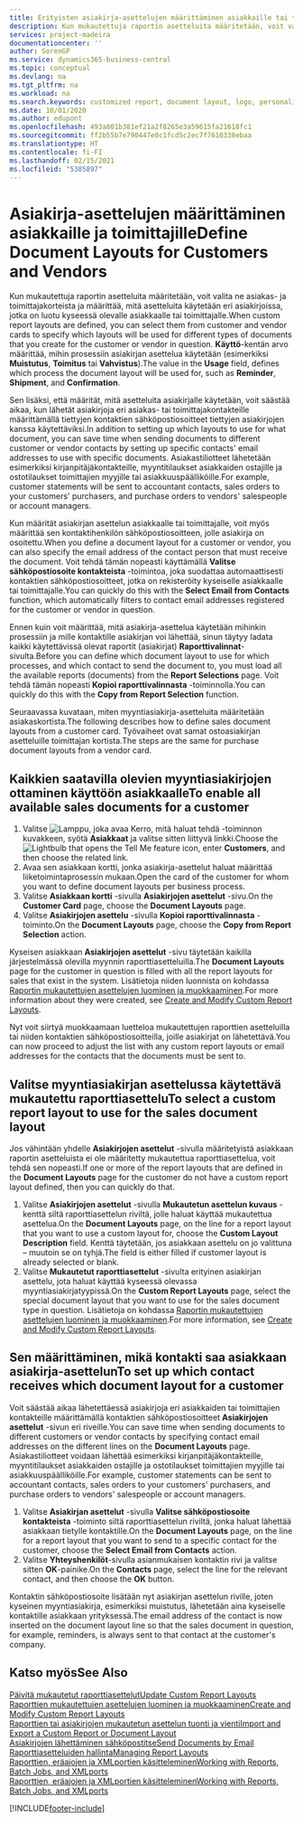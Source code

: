 ```yaml
---
title: Erityisten asiakirja-asettelujen määrittäminen asiakkaille tai toimittajille | Microsoft Docs
description: Kun mukautettuja raportin asetteluita määritetään, voit valita ne asiakas- ja toimittajakorteista ja määrittää, että valittuja asetteluita käytetään asiakirjoissa, jotka ovat kyseessä olevalle asiakkaalle tai toimittajalle.
services: project-madeira
documentationcenter: ''
author: SorenGP
ms.service: dynamics365-business-central
ms.topic: conceptual
ms.devlang: na
ms.tgt_pltfrm: na
ms.workload: na
ms.search.keywords: customized report, document layout, logo, personalize
ms.date: 10/01/2020
ms.author: edupont
ms.openlocfilehash: 493a801b381ef21a2f8265e3a59615fa21618fc1
ms.sourcegitcommit: ff2b55b7e790447e0c1fcd5c2ec7f7610338ebaa
ms.translationtype: HT
ms.contentlocale: fi-FI
ms.lasthandoff: 02/15/2021
ms.locfileid: "5385897"
---
```

# <a name="define-document-layouts-for-customers-and-vendors"></a><span data-ttu-id="d6da4-103">Asiakirja-asettelujen määrittäminen asiakkaille ja toimittajille</span><span class="sxs-lookup"><span data-stu-id="d6da4-103">Define Document Layouts for Customers and Vendors</span></span>
<span data-ttu-id="d6da4-104">Kun mukautettuja raportin asetteluita määritetään, voit valita ne asiakas- ja toimittajakorteista ja määrittää, mitä asetteluita käytetään eri asiakirjoissa, jotka on luotu kyseessä olevalle asiakkaalle tai toimittajalle.</span><span class="sxs-lookup"><span data-stu-id="d6da4-104">When custom report layouts are defined, you can select them from customer and vendor cards to specify which layouts will be used for different types of documents that you create for the customer or vendor in question.</span></span> <span data-ttu-id="d6da4-105">**Käyttö**-kentän arvo määrittää, mihin prosessiin asiakirjan asettelua käytetään (esimerkiksi **Muistutus**, **Toimitus** tai **Vahvistus**).</span><span class="sxs-lookup"><span data-stu-id="d6da4-105">The value in the **Usage** field, defines which process the document layout will be used for, such as **Reminder**, **Shipment**, and **Confirmation**.</span></span>

<span data-ttu-id="d6da4-106">Sen lisäksi, että määrität, mitä asetteluita asiakirjalle käytetään, voit säästää aikaa, kun lähetät asiakirjoja eri asiakas- tai toimittajakontakteille määrittämällä tiettyjen kontaktien sähköpostiosoitteet tiettyjen asiakirjojen kanssa käytettäviksi.</span><span class="sxs-lookup"><span data-stu-id="d6da4-106">In addition to setting up which layouts to use for what document, you can save time when sending documents to different customer or vendor contacts by setting up specific contacts' email addresses to use with specific documents.</span></span> <span data-ttu-id="d6da4-107">Asiakastiliotteet lähetetään esimerkiksi kirjanpitäjäkontakteille, myyntitilaukset asiakkaiden ostajille ja ostotilaukset toimittajien myyjille tai asiakkuuspäälliköille.</span><span class="sxs-lookup"><span data-stu-id="d6da4-107">For example, customer statements will be sent to accountant contacts, sales orders to your customers' purchasers, and purchase orders to vendors' salespeople or account managers.</span></span>

<span data-ttu-id="d6da4-108">Kun määrität asiakirjan asettelun asiakkaalle tai toimittajalle, voit myös määrittää sen kontaktihenkilön sähköpostiosoitteen, jolle asiakirja on osoitettu.</span><span class="sxs-lookup"><span data-stu-id="d6da4-108">When you define a document layout for a customer or vendor, you can also specify the email address of the contact person that must receive the document.</span></span> <span data-ttu-id="d6da4-109">Voit tehdä tämän nopeasti käyttämällä **Valitse sähköpostiosoite kontakteista** -toimintoa, joka suodattaa automaattisesti kontaktien sähköpostiosoitteet, jotka on rekisteröity kyseiselle asiakkaalle tai toimittajalle.</span><span class="sxs-lookup"><span data-stu-id="d6da4-109">You can quickly do this with the **Select Email from Contacts** function, which automatically filters to contact email addresses registered for the customer or vendor in question.</span></span>

<span data-ttu-id="d6da4-110">Ennen kuin voit määrittää, mitä asiakirja-asettelua käytetään mihinkin prosessiin ja mille kontaktille asiakirjan voi lähettää, sinun täytyy ladata kaikki käytettävissä olevat raportit (asiakirjat) **Raporttivalinnat**-sivulta.</span><span class="sxs-lookup"><span data-stu-id="d6da4-110">Before you can define which document layout to use for which processes, and which contact to send the document to, you must load all the available reports (documents) from the **Report Selections** page.</span></span> <span data-ttu-id="d6da4-111">Voit tehdä tämän nopeasti **Kopioi raporttivalinnasta** -toiminnolla.</span><span class="sxs-lookup"><span data-stu-id="d6da4-111">You can quickly do this with the **Copy from Report Selection** function.</span></span>

<span data-ttu-id="d6da4-112">Seuraavassa kuvataan, miten myyntiasiakirja-asetteluita määritetään asiakaskortista.</span><span class="sxs-lookup"><span data-stu-id="d6da4-112">The following describes how to define sales document layouts from a customer card.</span></span> <span data-ttu-id="d6da4-113">Työvaiheet ovat samat ostoasiakirjan asetteluille toimittajan kortista.</span><span class="sxs-lookup"><span data-stu-id="d6da4-113">The steps are the same for purchase document layouts from a vendor card.</span></span>

## <a name="to-enable-all-available-sales-documents-for-a-customer"></a><span data-ttu-id="d6da4-114">Kaikkien saatavilla olevien myyntiasiakirjojen ottaminen käyttöön asiakkaalle</span><span class="sxs-lookup"><span data-stu-id="d6da4-114">To enable all available sales documents for a customer</span></span>
1. <span data-ttu-id="d6da4-115">Valitse ![Lamppu, joka avaa Kerro, mitä haluat tehdä -toiminnon](media/ui-search/search_small.png "Kerro, mitä haluat tehdä") kuvakkeen, syötä **Asiakkaat** ja valitse sitten liittyvä linkki.</span><span class="sxs-lookup"><span data-stu-id="d6da4-115">Choose the ![Lightbulb that opens the Tell Me feature](media/ui-search/search_small.png "Tell me what you want to do") icon, enter **Customers**, and then choose the related link.</span></span>
2. <span data-ttu-id="d6da4-116">Avaa sen asiakkaan kortti, jonka asiakirja-asettelut haluat määrittää liiketoimintaprosessin mukaan.</span><span class="sxs-lookup"><span data-stu-id="d6da4-116">Open the card of the customer for whom you want to define document layouts per business process.</span></span>
3. <span data-ttu-id="d6da4-117">Valitse **Asiakkaan kortti** -sivulla **Asiakirjojen asettelut** -sivu.</span><span class="sxs-lookup"><span data-stu-id="d6da4-117">On the **Customer Card** page, choose the **Document Layouts** page.</span></span>
4. <span data-ttu-id="d6da4-118">Valitse **Asiakirjojen asettelu** -sivulla **Kopioi raporttivalinnasta** -toiminto.</span><span class="sxs-lookup"><span data-stu-id="d6da4-118">On the **Document Layouts** page, choose the **Copy from Report Selection** action.</span></span>

<span data-ttu-id="d6da4-119">Kyseisen asiakkaan **Asiakirjojen asettelut** -sivu täytetään kaikilla järjestelmässä olevilla myynnin raporttiasetteluilla.</span><span class="sxs-lookup"><span data-stu-id="d6da4-119">The **Document Layouts** page for the customer in question is filled with all the report layouts for sales that exist in the system.</span></span> <span data-ttu-id="d6da4-120">Lisätietoja niiden luonnista on kohdassa [Raportin mukautettujen asettelujen luominen ja muokkaaminen](ui-how-create-custom-report-layout.md).</span><span class="sxs-lookup"><span data-stu-id="d6da4-120">For more information about they were created, see [Create and Modify Custom Report Layouts](ui-how-create-custom-report-layout.md).</span></span>

<span data-ttu-id="d6da4-121">Nyt voit siirtyä muokkaamaan luetteloa mukautettujen raporttien asetteluilla tai niiden kontaktien sähköpostiosoitteilla, joille asiakirjat on lähetettävä.</span><span class="sxs-lookup"><span data-stu-id="d6da4-121">You can now proceed to adjust the list with any custom report layouts or email addresses for the contacts that the documents must be sent to.</span></span>

## <a name="to-select-a-custom-report-layout-to-use-for-the-sales-document-layout"></a><span data-ttu-id="d6da4-122">Valitse myyntiasiakirjan asettelussa käytettävä mukautettu raporttiasettelu</span><span class="sxs-lookup"><span data-stu-id="d6da4-122">To select a custom report layout to use for the sales document layout</span></span>
<span data-ttu-id="d6da4-123">Jos vähintään yhdelle **Asiakirjojen asettelut** -sivulla määritetyistä asiakkaan raportin asetteluista ei ole määritetty mukautettua raporttiasettelua, voit tehdä sen nopeasti.</span><span class="sxs-lookup"><span data-stu-id="d6da4-123">If one or more of the report layouts that are defined in the **Document Layouts** page for the customer do not have a custom report layout defined, then you can quickly do that.</span></span>

1. <span data-ttu-id="d6da4-124">Valitse **Asiakirjojen asettelut** -sivulla **Mukautetun asettelun kuvaus** -kenttä siltä raporttiasettelun riviltä, jolle haluat käyttää mukautettua asettelua.</span><span class="sxs-lookup"><span data-stu-id="d6da4-124">On the **Document Layouts** page, on the line for a report layout that you want to use a custom layout for, choose the **Custom Layout Description** field.</span></span> <span data-ttu-id="d6da4-125">Kenttä täytetään, jos asiakkaan asettelu on jo valittuna – muutoin se on tyhjä.</span><span class="sxs-lookup"><span data-stu-id="d6da4-125">The field is either filled if customer layout is already selected or blank.</span></span>
2. <span data-ttu-id="d6da4-126">Valitse **Mukautetut raporttiasettelut** -sivulta erityinen asiakirjan asettelu, jota haluat käyttää kyseessä olevassa myyntiasiakirjatyypissä.</span><span class="sxs-lookup"><span data-stu-id="d6da4-126">On the **Custom Report Layouts** page, select the special document layout that you want to use for the sales document type in question.</span></span> <span data-ttu-id="d6da4-127">Lisätietoja on kohdassa [Raportin mukautettujen asettelujen luominen ja muokkaaminen](ui-how-create-custom-report-layout.md).</span><span class="sxs-lookup"><span data-stu-id="d6da4-127">For more information, see [Create and Modify Custom Report Layouts](ui-how-create-custom-report-layout.md).</span></span>

## <a name="to-set-up-which-contact-receives-which-document-layout-for-a-customer"></a><span data-ttu-id="d6da4-128">Sen määrittäminen, mikä kontakti saa asiakkaan asiakirja-asettelun</span><span class="sxs-lookup"><span data-stu-id="d6da4-128">To set up which contact receives which document layout for a customer</span></span>
<span data-ttu-id="d6da4-129">Voit säästää aikaa lähetettäessä asiakirjoja eri asiakkaiden tai toimittajien kontakteille määrittämällä kontaktien sähköpostiosoitteet **Asiakirjojen asettelut** -sivun eri riveille.</span><span class="sxs-lookup"><span data-stu-id="d6da4-129">You can save time when sending documents to different customers or vendor contacts by specifying contact email addresses on the different lines on the **Document Layouts** page.</span></span> <span data-ttu-id="d6da4-130">Asiakastiliotteet voidaan lähettää esimerkiksi kirjanpitäjäkontakteille, myyntitilaukset asiakkaiden ostajille ja ostotilaukset toimittajien myyjille tai asiakkuuspäälliköille.</span><span class="sxs-lookup"><span data-stu-id="d6da4-130">For example, customer statements can be sent to accountant contacts, sales orders to your customers' purchasers, and purchase orders to vendors' salespeople or account managers.</span></span>

1. <span data-ttu-id="d6da4-131">Valitse **Asiakirjan asettelut** -sivulla **Valitse sähköpostiosoite kontakteista** -toiminto siltä raporttiasettelun riviltä, jonka haluat lähettää asiakkaan tietylle kontaktille.</span><span class="sxs-lookup"><span data-stu-id="d6da4-131">On the **Document Layouts** page, on the line for a report layout that you want to send to a specific contact for the customer, choose the **Select Email from Contacts** action.</span></span>
2. <span data-ttu-id="d6da4-132">Valitse **Yhteyshenkilöt**-sivulla asianmukaisen kontaktin rivi ja valitse sitten **OK**-painike.</span><span class="sxs-lookup"><span data-stu-id="d6da4-132">On the **Contacts** page, select the line for the relevant contact, and then choose the **OK** button.</span></span>

<span data-ttu-id="d6da4-133">Kontaktin sähköpostiosoite lisätään nyt asiakirjan asettelun riville, joten kyseinen myyntiasiakirja, esimerkiksi muistutus, lähetetään aina kyseiselle kontaktille asiakkaan yrityksessä.</span><span class="sxs-lookup"><span data-stu-id="d6da4-133">The email address of the contact is now inserted on the document layout line so that the sales document in question, for example, reminders, is always sent to that contact at the customer's company.</span></span>

## <a name="see-also"></a><span data-ttu-id="d6da4-134">Katso myös</span><span class="sxs-lookup"><span data-stu-id="d6da4-134">See Also</span></span>  
[<span data-ttu-id="d6da4-135">Päivitä mukautetut raporttiasettelut</span><span class="sxs-lookup"><span data-stu-id="d6da4-135">Update Custom Report Layouts</span></span>](ui-update-report-layouts.md)  
[<span data-ttu-id="d6da4-136">Raporttien mukautettujen asettelujen luominen ja muokkaaminen</span><span class="sxs-lookup"><span data-stu-id="d6da4-136">Create and Modify Custom Report Layouts</span></span>](ui-how-create-custom-report-layout.md)  
[<span data-ttu-id="d6da4-137">Raporttien tai asiakirjojen mukautetun asettelun tuonti ja vienti</span><span class="sxs-lookup"><span data-stu-id="d6da4-137">Import and Export a Custom Report or Document Layout</span></span>](ui-how-import-and-export-report-layout.md)  
[<span data-ttu-id="d6da4-138">Asiakirjojen lähettäminen sähköpostitse</span><span class="sxs-lookup"><span data-stu-id="d6da4-138">Send Documents by Email</span></span>](ui-how-send-documents-email.md)  
[<span data-ttu-id="d6da4-139">Raporttiasetteluiden hallinta</span><span class="sxs-lookup"><span data-stu-id="d6da4-139">Managing Report Layouts</span></span>](ui-manage-report-layouts.md)  
[<span data-ttu-id="d6da4-140">Raporttien, eräajojen ja XMLportien käsitteleminen</span><span class="sxs-lookup"><span data-stu-id="d6da4-140">Working with Reports, Batch Jobs, and XMLports</span></span>](ui-work-report.md)  
[<span data-ttu-id="d6da4-141">Raporttien, eräajojen ja XMLportien käsitteleminen</span><span class="sxs-lookup"><span data-stu-id="d6da4-141">Working with Reports, Batch Jobs, and XMLports</span></span>](ui-work-report.md)  


[!INCLUDE[footer-include](includes/footer-banner.md)]